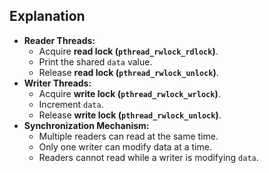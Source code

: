 ## Explanation
- **Reader Threads:**
  - Acquire **read lock (`pthread_rwlock_rdlock`)**.
  - Print the shared `data` value.
  - Release **read lock (`pthread_rwlock_unlock`)**.
- **Writer Threads:**
  - Acquire **write lock (`pthread_rwlock_wrlock`)**.
  - Increment `data`.
  - Release **write lock (`pthread_rwlock_unlock`)**.
- **Synchronization Mechanism:**
  - Multiple readers can read at the same time.
  - Only one writer can modify data at a time.
  - Readers cannot read while a writer is modifying `data`.